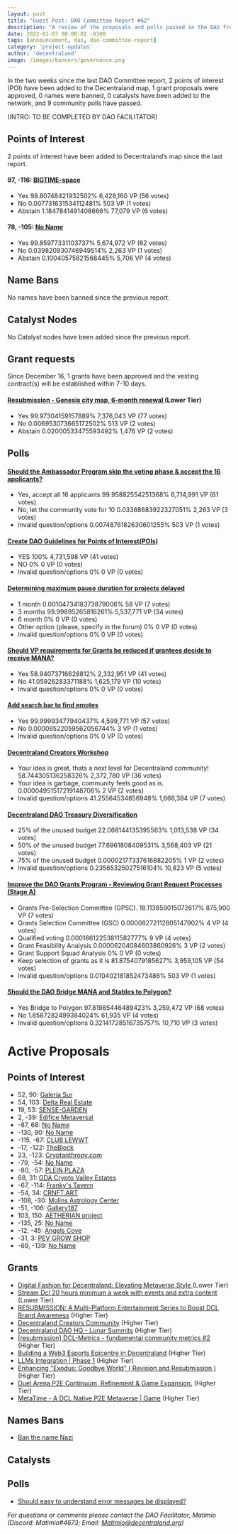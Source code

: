 ```yaml
---
layout: post
title: "Guest Post: DAO Committee Report #62"
description: "A review of the proposals and polls passed in the DAO from December 16 through December 31".
date: 2022-01-07 00:00:01 -0300
tags: [announcement, dao, dao-committee-report]
category: 'project-updates'
author: 'decentraland'
image: /images/banners/governance.png
---
```


In the two weeks since the last DAO Committee report, 2 points of interest (POI) have been added to the Decentraland map, 1 grant proposals were approved, 0 names were banned, 0 catalysts have been added to the network, and 9 community polls have passed.

(INTRO: TO BE COMPLETED BY DAO FACILITATOR)

## Points of Interest
2 points of interest have been added to Decentraland’s map since the last report.


#### 97, -116: [BIGTIME-space](https://governance.decentraland.org/proposal/?id=41a4418e-b86c-402b-8654-b025e8cf7e62)

* Yes 98.80748421932502% 6,428,160 VP (56 votes)
* No 0.007731631534112481% 503 VP (1 votes)
* Abstain 1.1847841491408666% 77,079 VP (6 votes)


#### 78, -105: [No Name](https://governance.decentraland.org/proposal/?id=04a5cb81-b22b-467f-9627-b7dacb95e76a)

* Yes 99.85977331103737% 5,674,972 VP (62 votes)
* No 0.039820930746949514% 2,263 VP (1 votes)
* Abstain 0.10040575821568445% 5,706 VP (4 votes)


## Name Bans

No names have been banned since the previous report.

## Catalyst Nodes
No Catalyst nodes have been added since the previous report.


## Grant requests
Since December 16, 1 grants have been approved and the vesting contract(s) will be established within 7-10 days.


#### [Resubmission - Genesis city map, 6-month renewal ](https://governance.decentraland.org/proposal/?id=aebc4db6-d96c-4c4c-b2c0-2a2d0003e64d) (Lower Tier)

* Yes 99.97304159157889% 7,376,043 VP (77 votes)
* No 0.006953073665172502% 513 VP (2 votes)
* Abstain 0.02000533475593492% 1,476 VP (2 votes)


## Polls

#### [Should the Ambassador Program skip the voting phase &amp; accept the 16 applicants?](https://governance.decentraland.org/proposal/?id=d3be7eda-470a-46ca-b0a3-abf7a4c094be)

* Yes, accept all 16 applicants 99.95882554251368% 6,714,991 VP (61 votes)
* No, let the community vote for 10 0.03368683922327051% 2,263 VP (3 votes)
* Invalid question/options 0.0074876182630601255% 503 VP (1 votes)


#### [Create DAO Guidelines for Points of Interest(POIs)](https://governance.decentraland.org/proposal/?id=db6d30b3-321a-4569-9adc-2b14bad1a4d6)

* YES 100% 4,731,598 VP (41 votes)
* NO 0% 0 VP (0 votes)
* Invalid question/options 0% 0 VP (0 votes)


#### [Determining maximum pause duration for projects delayed](https://governance.decentraland.org/proposal/?id=9f629f97-61f4-4dda-bd9c-a10cb178dc71)

* 1 month 0.0010473418373879006% 58 VP (7 votes)
* 3 months 99.99895265816261% 5,537,771 VP (34 votes)
* 6 month 0% 0 VP (0 votes)
* Other option (please, specify in the forum) 0% 0 VP (0 votes)
* Invalid question/options 0% 0 VP (0 votes)


#### [Should VP requirements for Grants be reduced if grantees decide to receive MANA?](https://governance.decentraland.org/proposal/?id=e4f2409d-6402-4b64-b419-240d869f99ec)

* Yes 58.94073716628812% 2,332,951 VP (41 votes)
* No 41.05926283371188% 1,625,179 VP (10 votes)
* Invalid question/options 0% 0 VP (0 votes)


#### [Add search bar to find emotes](https://governance.decentraland.org/proposal/?id=0254da03-b74f-488a-85ee-a84ad0d521de)

* Yes 99.99993477940437% 4,599,771 VP (57 votes)
* No 0.00006522059562056744% 3 VP (1 votes)
* Invalid question/options 0% 0 VP (0 votes)


#### [Decentraland Creators Workshop](https://governance.decentraland.org/proposal/?id=b8f5e372-cb30-4b07-9bfd-bbc5ca474537)

* Your idea is great, thats a next level for Decentraland community! 58.744305136258326% 2,372,780 VP (36 votes)
* Your idea is garbage, community feels good as is. 0.00004951517219148706% 2 VP (2 votes)
* Invalid question/options 41.25564534856948% 1,666,384 VP (7 votes)


#### [Decentraland DAO Treasury Diversification ](https://governance.decentraland.org/proposal/?id=5d11931b-32c3-4cea-81c9-25e45835374b)

* 25% of the unused budget 22.068144135395563% 1,013,538 VP (34 votes)
* 50% of the unused budget 77.6961808409531% 3,568,403 VP (21 votes)
* 75% of the unused budget 0.00002177337616882205% 1 VP (2 votes)
* Invalid question/options 0.23565325027516104% 10,823 VP (5 votes)


#### [Improve the DAO Grants Program - Reviewing Grant Request Processes (Stage A)](https://governance.decentraland.org/proposal/?id=30338335-a93f-4607-be5b-e30c4ed05985)

* Grants Pre-Selection Committee (GPSC). 18.113859015072617% 875,900 VP (7 votes)
* Grants Selection Committee (GSC) 0.00008272112805147902% 4 VP (4 votes)
* Qualified voting 0.00018612253811582777% 9 VP (4 votes)
* Grant Feasibility Analysis 0.00006204084603860926% 3 VP (2 votes)
* Grant Support Squad Analysis 0% 0 VP (0 votes)
* Keep selection of grants as it is 81.8754079185627% 3,959,105 VP (54 votes)
* Invalid question/options 0.010402181852473486% 503 VP (1 votes)


#### [Should the DAO Bridge MANA and Stables to Polygon?](https://governance.decentraland.org/proposal/?id=bd93a988-a851-41b4-a966-a96a93037288)

* Yes Bridge to Polygon 97.81985446489423% 3,259,472 VP (68 votes)
* No 1.8587282499384024% 61,935 VP (4 votes)
* Invalid question/options 0.32141728516735757% 10,710 VP (3 votes)



# Active Proposals

## Points of Interest

* 52, 90: [Galería Sur](https://governance.decentraland.org/proposal/?id=388ab0cb-1c79-4b5e-9acb-4ce908136c12)
* 54, 103: [Delta Real Estate](https://governance.decentraland.org/proposal/?id=7677bddc-c913-48e1-9ef4-ff66b74797db)
* 19, 53: [SENSE-GARDEN](https://governance.decentraland.org/proposal/?id=d0f6016f-0edc-47de-a41f-86e6587ff1e6)
* 2, -39: [Edifice Metaversal](https://governance.decentraland.org/proposal/?id=cc666f77-5d8b-4c8a-85e5-3a5ca4f53aac)
* -87, 68: [No Name](https://governance.decentraland.org/proposal/?id=7eb4fe4e-0597-44de-9357-1080dd64941b)
* -130, 90: [No Name](https://governance.decentraland.org/proposal/?id=4564c02b-70e2-4945-aaec-3fbadb34f943)
* -115, -67: [CLUB LEWWT](https://governance.decentraland.org/proposal/?id=44f9ff98-d52c-4069-a942-279a2b9adeb2)
* -17, -122: [TheBlock](https://governance.decentraland.org/proposal/?id=a206262f-409e-42d7-8fce-a0a23e23cdeb)
* 23, -123: [Cryptanthropy.com](https://governance.decentraland.org/proposal/?id=20b97aae-b137-4799-a3d9-dbd0eddaa1a4)
* -79, -54: [No Name](https://governance.decentraland.org/proposal/?id=990d3c6c-9eba-4738-8c1c-dcef9ae24a72)
* -80, -57: [PLEIN PLAZA](https://governance.decentraland.org/proposal/?id=229174c4-7e5b-4426-9037-485818572000)
* 68, 31: [GDA Crypto Valley Estates](https://governance.decentraland.org/proposal/?id=9641324d-52c7-4523-8fc0-96a9a8b0bfe3)
* -67, -114: [Franky&#39;s Tavern](https://governance.decentraland.org/proposal/?id=7a5a8e61-dacc-4550-89fb-8a6c9038bbb9)
* -54, 34: [CRNFT.ART](https://governance.decentraland.org/proposal/?id=d73ec71b-72c5-4516-b450-7f8aaefae75d)
* -108, -30: [Molins Astrology Center](https://governance.decentraland.org/proposal/?id=d90adde7-a894-4a17-9db5-2555657a4a59)
* -51, -106: [Gallery187](https://governance.decentraland.org/proposal/?id=d0434dc9-bf31-41ea-a75d-b22cc59dba5d)
* 103, 150: [AETHERIAN project](https://governance.decentraland.org/proposal/?id=4886ff4b-7035-4d0a-bdc0-b7cf067b1ad2)
* -135, 25: [No Name](https://governance.decentraland.org/proposal/?id=2a3575d0-1588-48c3-8172-177250c5176e)
* -12, -45: [Angels Cove](https://governance.decentraland.org/proposal/?id=4ec3bc74-38ad-4472-89e4-0de1e709a756)
* -31, 3: [PEV GROW SHOP](https://governance.decentraland.org/proposal/?id=4c7f69cf-dc71-456e-8585-d411626966c2)
* -69, -139: [No Name](https://governance.decentraland.org/proposal/?id=ed68d0c1-602a-4d76-a97f-054b3d836cb7)

## Grants

* [Digital Fashion for Decentraland: Elevating Metaverse Style ](https://governance.decentraland.org/proposal/?id=b7addc99-1f18-4584-bfd4-85d08e1e1fb0) (Lower Tier)
* [Stream Dcl 20 hours minimum a week with events and extra content](https://governance.decentraland.org/proposal/?id=ff19c0eb-27fb-4119-b5f5-2e4a2fc4fbb8) (Lower Tier)
* [RESUBMISSION: A Multi-Platform Entertainment Series to Boost DCL Brand Awareness](https://governance.decentraland.org/proposal/?id=07676e9d-e2e3-4328-ac51-a28f7123ce50) (Higher Tier)
* [Decentraland Creators Community](https://governance.decentraland.org/proposal/?id=6c2fd4e0-8ed5-47c6-99e1-1d7683c7229c) (Higher Tier)
* [Decentraland DAO HQ - Lunar Summits](https://governance.decentraland.org/proposal/?id=f42896b1-aa56-4958-b489-77d73b2b0610) (Higher Tier)
* [[resubmission] DCL-Metrics - fundamental community metrics #2](https://governance.decentraland.org/proposal/?id=5b63274e-1bfb-42cb-b381-396f04a3bb9f) (Higher Tier)
* [Building a Web3 Esports Epicentre in Decentraland](https://governance.decentraland.org/proposal/?id=c10710d1-50a5-4e07-9c32-0f0dce112b3a) (Higher Tier)
* [LLMs Integration | Phase 1](https://governance.decentraland.org/proposal/?id=196eceae-0157-4bab-af8d-374933561bcc) (Higher Tier)
* [Enhancing &#34;Exodus: Goodbye World&#34; ( Revision and Resubmission )](https://governance.decentraland.org/proposal/?id=127d49ed-e592-49f6-8cdc-c626a03175a2) (Higher Tier)
* [Duel Arena P2E Continuum, Refinement &amp; Game Expansion.](https://governance.decentraland.org/proposal/?id=77dd1e64-f3de-4b19-afcf-21e2d7fafbb1) (Higher Tier)
* [MetaTime - A DCL Native P2E Metaverse | Game](https://governance.decentraland.org/proposal/?id=cb754327-7d29-4f29-9850-31319580f3de) (Higher Tier)

## Names Bans

* [Ban the name Nazi](https://governance.decentraland.org/proposal/?id=4b19657a-d083-43fd-93c0-285ebb1ce608)

## Catalysts


## Polls

* [Should easy to understand error messages be displayed?](https://governance.decentraland.org/proposal/?id=ec47bf37-d0b9-43ba-9e44-9c071eeec532)

*For questions or comments please contact the DAO Facilitator, Matimio (Discord: Matimio#4673; Email: [Matimio@decentraland.org](mailto:Matimio@decentraland.org))*